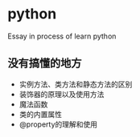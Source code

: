 # python
Essay in  process of learn python
## 没有搞懂的地方
  - 实例方法、类方法和静态方法的区别
  - 装饰器的原理以及使用方法
  - 魔法函数
  - 类的内置属性
  - @property的理解和使用

